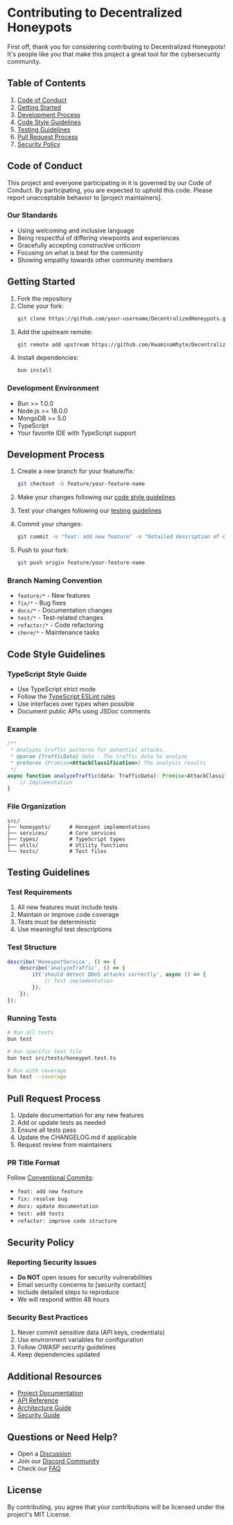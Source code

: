 # Contributing to Decentralized Honeypots

First off, thank you for considering contributing to Decentralized Honeypots! It's people like you that make this project a great tool for the cybersecurity community.

## Table of Contents

1. [Code of Conduct](#code-of-conduct)
2. [Getting Started](#getting-started)
3. [Development Process](#development-process)
4. [Code Style Guidelines](#code-style-guidelines)
5. [Testing Guidelines](#testing-guidelines)
6. [Pull Request Process](#pull-request-process)
7. [Security Policy](#security-policy)

## Code of Conduct

This project and everyone participating in it is governed by our Code of Conduct. By participating, you are expected to uphold this code. Please report unacceptable behavior to [project maintainers].

### Our Standards

- Using welcoming and inclusive language
- Being respectful of differing viewpoints and experiences
- Gracefully accepting constructive criticism
- Focusing on what is best for the community
- Showing empathy towards other community members

## Getting Started

1. Fork the repository
2. Clone your fork:
   ```bash
   git clone https://github.com/your-username/DecentralizedHoneypots.git
   ```
3. Add the upstream remote:
   ```bash
   git remote add upstream https://github.com/KwaminaWhyte/DecentralizedHoneypot.git
   ```
4. Install dependencies:
   ```bash
   bun install
   ```

### Development Environment

- Bun >= 1.0.0
- Node.js >= 18.0.0
- MongoDB >= 5.0
- TypeScript
- Your favorite IDE with TypeScript support

## Development Process

1. Create a new branch for your feature/fix:
   ```bash
   git checkout -b feature/your-feature-name
   ```

2. Make your changes following our [code style guidelines](#code-style-guidelines)

3. Test your changes following our [testing guidelines](#testing-guidelines)

4. Commit your changes:
   ```bash
   git commit -m "feat: add new feature" -m "Detailed description of changes"
   ```

5. Push to your fork:
   ```bash
   git push origin feature/your-feature-name
   ```

### Branch Naming Convention

- `feature/*` - New features
- `fix/*` - Bug fixes
- `docs/*` - Documentation changes
- `test/*` - Test-related changes
- `refactor/*` - Code refactoring
- `chore/*` - Maintenance tasks

## Code Style Guidelines

### TypeScript Style Guide

- Use TypeScript strict mode
- Follow the [TypeScript ESLint rules](https://typescript-eslint.io/)
- Use interfaces over types when possible
- Document public APIs using JSDoc comments

### Example

```typescript
/**
 * Analyzes traffic patterns for potential attacks.
 * @param {TrafficData} data - The traffic data to analyze
 * @returns {Promise<AttackClassification>} The analysis results
 */
async function analyzeTraffic(data: TrafficData): Promise<AttackClassification> {
    // Implementation
}
```

### File Organization

```
src/
├── honeypots/      # Honeypot implementations
├── services/       # Core services
├── types/          # TypeScript types
├── utils/          # Utility functions
└── tests/          # Test files
```

## Testing Guidelines

### Test Requirements

1. All new features must include tests
2. Maintain or improve code coverage
3. Tests must be deterministic
4. Use meaningful test descriptions

### Test Structure

```typescript
describe('HoneypotService', () => {
    describe('analyzeTraffic', () => {
        it('should detect DDoS attacks correctly', async () => {
            // Test implementation
        });
    });
});
```

### Running Tests

```bash
# Run all tests
bun test

# Run specific test file
bun test src/tests/honeypot.test.ts

# Run with coverage
bun test --coverage
```

## Pull Request Process

1. Update documentation for any new features
2. Add or update tests as needed
3. Ensure all tests pass
4. Update the CHANGELOG.md if applicable
5. Request review from maintainers

### PR Title Format

Follow [Conventional Commits](https://www.conventionalcommits.org/):

- `feat: add new feature`
- `fix: resolve bug`
- `docs: update documentation`
- `test: add tests`
- `refactor: improve code structure`

## Security Policy

### Reporting Security Issues

- **Do NOT** open issues for security vulnerabilities
- Email security concerns to [security contact]
- Include detailed steps to reproduce
- We will respond within 48 hours

### Security Best Practices

1. Never commit sensitive data (API keys, credentials)
2. Use environment variables for configuration
3. Follow OWASP security guidelines
4. Keep dependencies updated

## Additional Resources

- [Project Documentation](./docs)
- [API Reference](./docs/api)
- [Architecture Guide](./docs/architecture)
- [Security Guide](./docs/security)

## Questions or Need Help?

- Open a [Discussion](https://github.com/KwaminaWhyte/DecentralizedHoneypot/discussions)
- Join our [Discord Community](#)
- Check our [FAQ](./docs/faq.md)

## License

By contributing, you agree that your contributions will be licensed under the project's MIT License.
